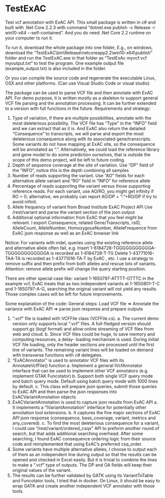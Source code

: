 # TestExAC
Test vcf annotation with ExAC API. 
This small package is written in c# and built with .Net Core 2.2.3 with command “dotnet.exe publish -c Release -r win10-x64 --self-contained”. And you do need .Net Core 2.2 runtime on your computer to run it. 

To run it, download the whole package into one folder, E.g., on windows, download the “TestExAC\bin\Release\netcoreapp2.2\win10-x64\publish” folder and run the TestExAC.exe in that folder as “TestExAc myvcf.vcf myoutput.txt” to test the program. One example output file (example_output.txt) is also included in the folder.  

Or you can compile the source code and regenerate the executable Linux, OSX and other platforms. (Can use Visual Studio Code or visual studio).

The package can be used to parse VCF file and then annotate with ExAC API. For demo purpose, it is written mostly as a skeleton to support general VCF file parsing and the annotation processing. It can be further extended to a version with full functions in the future.
Requirements and strategy:
1.	Type of variation, if there are multiple possibilities, annotate with the most deleterious possibility.
The VCF file has “Type” in the “INFO” field and we can extract that as it is. And ExAC also return the detailed “Consequence” to transcripts, we will parse and export the most deleterious consequence along with its associated gene/transcripts. Some variants do not have mapping at ExAC site, so the consequence will be annotated as “.”. Alternatively, we could load the reference library and gene model to do some prediction ourselves, that is outside the scope of this demo project, will be left to future coding.
2.	Depth of sequence coverage at the site of variation.
Use “DP” field of the “INFO”, notice this is the depth combining all samples
3.	Number of reads supporting the variant.
Use “AO” fields for each alternative allele variant and “RO” field in “INFO” for reference allele
4.	Percentage of reads supporting the variant versus those supporting reference reads.
For each variant, use AO/RO, you might get infinity if RO = 0; alternative, we probably can report AO/DP + “:”+RO/DP if try to avoid infinit.
5.	Allele frequency of variant from Broad Institute ExAC Project API
Use /rest/variant and parse the variant section of the json output
6.	Additional optional information from ExAC that you feel might be relevant.
I export Consequence, related Gene/Transcripts, rsID, AlleleCount, AlleleNumber, HomozygousNumber, AlleleFrequence from ExAC json response as well as an ExAC browser link

Notice: 
For variants with indel, queries using the existing reference allele and alternative allele often fail, e.g. 
Insert 1-6184728-TGGGGGGGGGGGA-TGGGGGGGGGGGGA is recorded as 1-6184728-T-TG 
Delete 1-43771016-TAA-TA is recorded as 1-43771016-TA-T by ExAC , etc. 
I use a strategy to remove suffix and then prefix from both alleles and rescue lots of variants. 
Attention: remove allele prefix will change the query starting position.

There are other special case like:
variant 1-1650797-ATTTT-GTTTC in the example vcf, ExAC treats that as two independent variants at 1-1650801-T-C and 1-1650797-A-G, searching the original variant will not yield any results. Those complex cases will be left for future improvements.

Some explanation of the code:
General steps:
Load VCF file => Annotate the variance with ExAC API => parse json response and prepare outputs
1.	“.vcf” file is loaded with VCFFile class (VCFFile.cs). 
	a.	The current demo version only supports local “.vcf” files. A full-fledged version should support.gz (bzgf format) and allow online streaming of VCF files from web and cloud. 
	b.	Since VCF files could be huge, to save memory and computing resources, a delay- loading mechanism is used. During initial VCF file loading, only the header sections are processed until the first line of variants. The remaining variant lines will be loaded on demand with transverse functions with c# delegates.
2.	“ExACAnnotator” is used to annotator VCF files with its AnnotateVcfFile() function
	a.	Implement a general IVcfAnnotator interface that can be used to implement other VCF annotators (e.g. implement GTAK Funcotator)
	b.	Support both single VCF query mode and batch query mode. Default using batch query mode with 1000 lines by default.
	c.	This class will prepare json queries, submit those queries to ExAC API and then parse the json responses into ExACVariantAnnotation objects
3.	ExACVariantAnnotation is used to capture json results from ExAC API
	a.	It implements a “IVariantAnnotation” interface for potentially other annotation tool extensions.
	b.	It captures the five major sections of ExAC API json response (consequence, base_coverage, variant, metrics and any_covered).
	c.	To find the most deleterious consequence for a variant, I could use “/rest/variant/ordered_csqs” API to preform another round of search, but that adds additional searching overhead. After some searching, I found ExAC consequence ordering logic from their source code and reimplemented that using ExAC’s preferred csq_order.
4.	Some variants have multiple alternative alleles, I choose to output each of them as an independent line during output so that the results can be opened and checked in Excel easily. But it is trivial to combine the lines to make a “.vcf” type of outputs. The DP and OA fields will keep their original values of the variant.   
5.	The results can be further validated by GATK using its VariantToTable and Funcotator tools, I tried that in docker. On Linux, it should be easy to wrap GATK and create another independent VCF annotator with those tools. 
